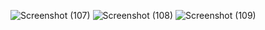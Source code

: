 ![Screenshot (107)](https://github.com/Shriagrawal/Flavorful-Fusion/assets/99610153/33fed152-54ed-4447-81b0-e634fc74a326)
![Screenshot (108)](https://github.com/Shriagrawal/Flavorful-Fusion/assets/99610153/ff8daf6e-d0e8-4911-a437-d5e1e856fc37)
![Screenshot (109)](https://github.com/Shriagrawal/Flavorful-Fusion/assets/99610153/1a14aa2d-efab-42f3-8a81-1d9f296057f6)

